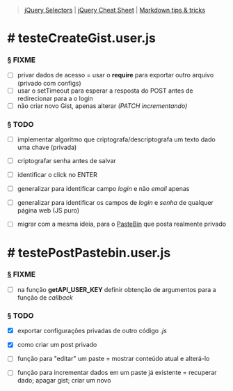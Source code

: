 > [jQuery Selectors](https://www.w3.org/TR/CSS2/selector.html#matching-attrs) |
> [jQuery Cheat Sheet](https://oscarotero.com/jquery/) |
> [Markdown tips & tricks](https://daringfireball.net/projects/markdown/syntax)


\# testeCreateGist.user.js
==========================

### [§][CREATEGIST] FIXME
- [ ]	privar dados de acesso = usar o **require** para exportar outro arquivo (privado com configs)
- [ ]	usar o setTimeout para esperar a resposta do POST antes de redirecionar para a o login
- [ ]	não criar novo Gist, apenas alterar _(PATCH incrementando)_

### [§][CREATEGIST] TODO
- [ ]	implementar algoritmo que criptografa/descriptografa um texto dado uma chave (privada)
- [ ]	criptografar senha antes de salvar
- [ ]	identificar o click no ENTER
- [ ]	generalizar para identificar campo _login_ e não _email_ apenas
- [ ]	generalizar para identificar os campos de _login_ e _senha_ de qualquer página web (JS puro)
- [ ]	migrar com a mesma ideia, para o [PasteBin](http://pastebin.com/api) que posta realmente privado


\# testePostPastebin.user.js
============================

### [§][CREATEGIST] FIXME
- [ ]	na função **getAPI_USER_KEY** definir obtenção de argumentos para a função de _callback_

### [§][POSTPASTEBIN] TODO
- [x]   exportar configurações privadas de outro código _.js_
- [x]	como criar um post privado
- [ ]	função para "editar" um paste = mostrar conteúdo atual e alterá-lo
- [ ]	função para incrementar dados em um paste já existente = recuperar dado; apagar gist; criar um novo





[CREATEGIST]: /testeCreateGist/issues.log "issues testeCreateGist"
[POSTPASTEBIN]: /testePostPastebin/issues.log "issues testePostPastebin"
